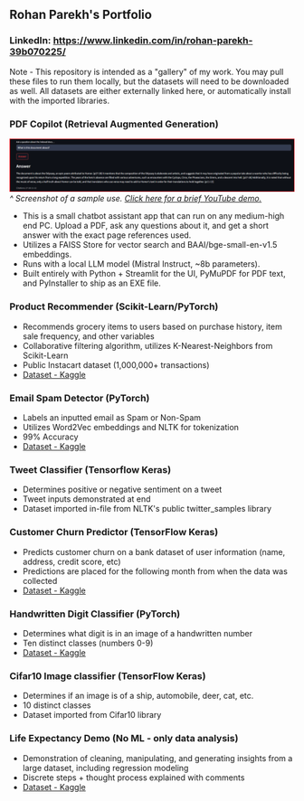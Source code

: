 ## Rohan Parekh's Portfolio
### LinkedIn: https://www.linkedin.com/in/rohan-parekh-39b070225/

Note - This repository is intended as a "gallery" of my work. You may pull these files to run them locally, but the datasets will need to be downloaded as well. All datasets are either externally linked here, or automatically install with the imported libraries.

### PDF Copilot (Retrieval Augmented Generation)

![PDF Copilot UI](pdf_copilot/sample_use.png) 
_^ Screenshot of a sample use. [Click here for a brief YouTube demo.](https://youtu.be/zy974ldHlfQ)_
- This is a small chatbot assistant app that can run on any medium-high end PC. Upload a PDF, ask any questions about it, and get a short answer with the exact page references used.
- Utilizes a FAISS Store for vector search and BAAI/bge-small-en-v1.5 embeddings.
- Runs with a local LLM model (Mistral Instruct, ~8b parameters).
- Built entirely with Python + Streamlit for the UI, PyMuPDF for PDF text, and PyInstaller to ship as an EXE file.

### Product Recommender (Scikit-Learn/PyTorch)
- Recommends grocery items to users based on purchase history, item sale frequency, and other variables
- Collaborative filtering algorithm, utilizes K-Nearest-Neighbors from Scikit-Learn
- Public Instacart dataset (1,000,000+ transactions)
- [Dataset - Kaggle](https://www.kaggle.com/datasets/yasserh/instacart-online-grocery-basket-analysis-dataset)

### Email Spam Detector (PyTorch)
- Labels an inputted email as Spam or Non-Spam
- Utilizes Word2Vec embeddings and NLTK for tokenization
- 99% Accuracy
- [Dataset - Kaggle](https://www.kaggle.com/datasets/nitishabharathi/email-spam-dataset)

### Tweet Classifier (Tensorflow Keras)
- Determines positive or negative sentiment on a tweet
- Tweet inputs demonstrated at end
- Dataset imported in-file from NLTK's public twitter_samples library

### Customer Churn Predictor (TensorFlow Keras)
- Predicts customer churn on a bank dataset of user information (name, address, credit score, etc)
- Predictions are placed for the following month from when the data was collected
- [Dataset - Kaggle](https://www.kaggle.com/datasets/gauravtopre/bank-customer-churn-dataset/data)

### Handwritten Digit Classifier (PyTorch)
- Determines what digit is in an image of a handwritten number
- Ten distinct classes (numbers 0-9)
- [Dataset - Kaggle](https://www.kaggle.com/datasets/dhruvildave/english-handwritten-characters-dataset)

### Cifar10 Image classifier (TensorFlow Keras)
- Determines if an image is of a ship, automobile, deer, cat, etc.
- 10 distinct classes
- Dataset imported from Cifar10 library

### Life Expectancy Demo (No ML - only data analysis)
- Demonstration of cleaning, manipulating, and generating insights from a large dataset, including regression modeling
- Discrete steps + thought process explained with comments
- [Dataset - Kaggle](https://www.kaggle.com/datasets/lashagoch/life-expectancy-who-updated/data)
